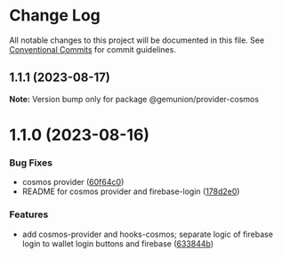 # Change Log

All notable changes to this project will be documented in this file.
See [Conventional Commits](https://conventionalcommits.org) for commit guidelines.

## 1.1.1 (2023-08-17)

**Note:** Version bump only for package @gemunion/provider-cosmos

# 1.1.0 (2023-08-16)

### Bug Fixes

- cosmos provider ([60f64c0](https://github.com/gemunion/mui-packages/commit/60f64c0cae17b8e1ab67381646eda466f729bbc1))
- README for cosmos provider and firebase-login ([178d2e0](https://github.com/gemunion/mui-packages/commit/178d2e072ef5a7e472e526d8bb1125fcaaf3058c))

### Features

- add cosmos-provider and hooks-cosmos; separate logic of firebase login to wallet login buttons and firebase ([633844b](https://github.com/gemunion/mui-packages/commit/633844b071c8fdf650c3dce6c63ae8d0c1263ca9))
